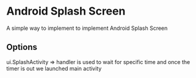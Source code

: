 Android Splash Screen
========================

A simple way to implement to implement Android Splash Screen


Options
-----------------

ui.SplashActivity =>  handler is used to wait for specific time and once the timer is out we launched main activity